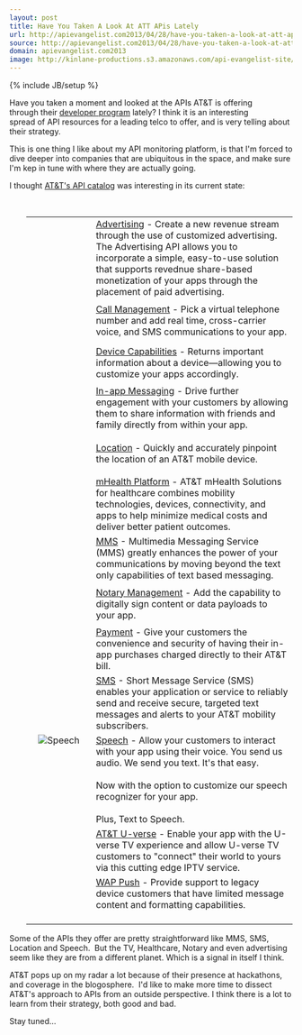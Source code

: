 ```yaml
---
layout: post
title: Have You Taken A Look At ATT APis Lately
url: http://apievangelist.com2013/04/28/have-you-taken-a-look-at-att-apis-lately/
source: http://apievangelist.com2013/04/28/have-you-taken-a-look-at-att-apis-lately/
domain: apievangelist.com2013
image: http://kinlane-productions.s3.amazonaws.com/api-evangelist-site/blog/att-developer-program-logo.png
---
```

{% include JB/setup %}
<p><a href="http://developer.att.com/" target="_blank"><img style="padding: 15px;" src="https://s3.amazonaws.com/kinlane-productions/api-evangelist/att/att-developer-program-logo.png" alt="" align="right" /></a></p>
<p>Have you taken a moment and looked at the APIs AT&amp;T is offering through their <a href="http://developer.att.com/">developer program</a> lately? I think it is an interesting spread of API resources for a leading telco to offer, and is very telling about their strategy.</p>
<p>This is one thing I like about my API monitoring platform, is that I'm forced to dive deeper into companies that are ubiquitous in the space, and make sure I'm kep in tune with where they are actually going.</p>
<p>I thought <a href="https://developer.att.com/developer/basicTemplate.jsp?passedItemId=12500043">AT&amp;T's API catalog</a> was interesting in its current state:</p>
<p>&nbsp;</p>
<table style="padding-left: 30px;" border="0" cellspacing="0" cellpadding="10" width="95%">
<tbody>
<tr>
<td style="width: 100px; height: 75px;" align="center" valign="top"><img src="http://developer.att.com/home/api/advertising_small.png" alt="" /></td>
<td><a href="http://developer.att.com/developer/forward.jsp?passedItemId=13400964">Advertising</a> - Create a new revenue stream through the use of customized advertising. The Advertising API allows you to incorporate a simple, easy-to-use solution that supports revednue share-based monetization of your apps through the placement of paid advertising.</td>
</tr>
<tr>
<td style="width: 100px; height: 75px;" align="center" valign="top"><img src="http://developer.att.com/home/api/call_management_small.png" alt="" /></td>
<td><a href="http://developer.att.com/developer/forward.jsp?passedItemId=12700025">Call Management</a> - Pick a virtual telephone number and add real time, cross-carrier voice, and SMS communications to your app.</td>
</tr>
<tr>
<td style="width: 100px; height: 75px;" align="center" valign="top"><img src="http://developer.att.com/home/api/device_capabilities_small.png" alt="" /></td>
<td><a href="http://developer.att.com/developer/forward.jsp?passedItemId=12700037">Device Capabilities</a> - Returns important information about a device&mdash;allowing you to customize your apps accordingly.</td>
</tr>
<tr>
<td style="width: 100px; height: 75px;" align="center" valign="top"><img src="http://developer.att.com/home/api/in_app_messaging_small.png" alt="" /></td>
<td><a href="http://developer.att.com/developer/forward.jsp?passedItemId=12700029">In-app Messaging</a> - Drive further engagement with your customers by allowing them to share information with friends and family directly from within your app.</td>
</tr>
<tr>
<td style="width: 100px; height: 75px;" align="center" valign="top"><img src="http://developer.att.com/home/api/location_small.png" alt="" /></td>
<td><a href="http://developer.att.com/developer/forward.jsp?passedItemId=12700033">Location</a> - Quickly and accurately pinpoint the location of an AT&amp;T mobile device.</td>
</tr>
<tr>
<td style="width: 100px; height: 75px;" align="center" valign="top"><img src="http://developer.att.com/home/api/mhealth_small.png" alt="" /></td>
<td><a href="https://mhealth.att.com/" target="_blank">mHealth Platform</a> - AT&amp;T mHealth Solutions for healthcare combines mobility technologies, devices, connectivity, and apps to help minimize medical costs and deliver better patient outcomes.</td>
</tr>
<tr>
<td style="width: 100px; height: 75px;" align="center" valign="top"><img src="http://developer.att.com/home/api/mms_small.png" alt="" /></td>
<td><a href="http://developer.att.com/developer/forward.jsp?passedItemId=12700039">MMS</a> - Multimedia Messaging Service (MMS) greatly enhances the power of your communications by moving beyond the text only capabilities of text based messaging.</td>
</tr>
<tr>
<td style="width: 100px; height: 75px;" align="center" valign="top"><img src="http://developer.att.com/home/api/notary_management_small.png" alt="" /></td>
<td><a href="http://developer.att.com/developer/forward.jsp?passedItemId=12700047">Notary Management</a> - Add the capability to digitally sign content or data payloads to your app.</td>
</tr>
<tr>
<td style="width: 100px; height: 75px;" align="center" valign="top"><img src="http://developer.att.com/home/api/payment_small.png" alt="" /></td>
<td><a href="http://developer.att.com/developer/forward.jsp?passedItemId=12700035">Payment</a> - Give your customers the convenience and security of having their in-app purchases charged directly to their AT&amp;T bill.</td>
</tr>
<tr>
<td style="width: 100px; height: 75px;" align="center" valign="top"><img src="http://developer.att.com/home/api/sms_small.png" alt="" /></td>
<td><a href="http://developer.att.com/developer/forward.jsp?passedItemId=12700031">SMS</a> - Short Message Service (SMS) enables your application or service to reliably send and receive secure, targeted text messages and alerts to your AT&amp;T mobility subscribers.</td>
</tr>
<tr>
<td style="width: 100px; height: 75px;" align="center" valign="top"><img src="http://developer.att.com/home/api/speech_small.png" alt="Speech" /></td>
<td><a href="http://developer.att.com/developer/forward.jsp?passedItemId=12500023">Speech</a> - Allow your customers to interact with your app using their voice. You send us audio. We send you text. It's that easy.&nbsp;<br /><br />Now with the option to customize our speech recognizer for your app.&nbsp;<br /><br />Plus, Text to Speech.</td>
</tr>
<tr>
<td style="width: 100px; height: 75px;" align="center" valign="top"><img src="http://developer.att.com/home/api/UVE_symbol.jpg" alt="" /></td>
<td><a href="http://developer.att.com/developer/forward.jsp?passedItemId=12700045">AT&amp;T&nbsp;U-verse</a> - Enable your app with the U-verse TV experience and allow U-verse TV customers to "connect" their world to yours via this cutting edge IPTV service.</td>
</tr>
<tr>
<td style="width: 100px; height: 75px;" align="center" valign="top"><img src="http://developer.att.com/home/api/wap_push_small.png" alt="" /></td>
<td><a href="http://developer.att.com/developer/forward.jsp?passedItemId=12700041">WAP Push</a> - Provide support to legacy device customers that have limited message content and formatting capabilities.<br /><br /></td>
</tr>
</tbody>
</table>
<p>Some of the APIs they offer are pretty straightforward like MMS, SMS, Location and Speech. &nbsp;But the TV, Healthcare, Notary and even advertising seem like they are from a different planet. Which is a signal in itself I think.</p>
<p>AT&amp;T pops up on my radar a lot because of their presence at hackathons, and coverage in the blogosphere. &nbsp;I'd like to make more time to dissect AT&amp;T's approach to APIs from an outside perspective. I think there is a lot to learn from their strategy, both good and bad. &nbsp;</p>
<p>Stay tuned...</p>
